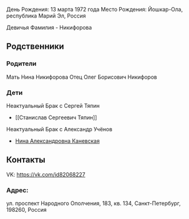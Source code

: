 День Рождения: 13 марта 1972 года
Место Рождения: Йошкар-Ола, республика Марий Эл, Россия

Девичья Фамилия - Никифорова
## Родственники
### Родители
Мать Нина Никифорова
Отец Олег Борисович Никифоров

### Дети
Неактуальный Брак с Сергей Тяпин
- [[Станислав Сергеевич Тяпин]]

Неактуальный Брак с Александр Учёнов
- [Нина Александровна Каневская](Нина%20Александровна%20Каневская.md)

## Контакты
VK: https://vk.com/id82068227

### Адрес:
ул. проспект Народного Ополчения, 183, кв. 134, Санкт-Петербург, 198260, Россия